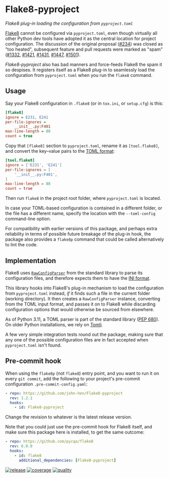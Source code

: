 ﻿# Flake8-pyproject
*Flake8 plug-in loading the configuration from `pyproject.toml`*

[Flake8] cannot be configured via `pyproject.toml`, even though
virtually all other Python dev tools have adopted it as the central
location for project configuration. The discussion of the original
proposal ([#234]) was closed as "too heated", subsequent feature
and pull requests were marked as "spam" ([#1332], [#1421], [#1431],
[#1447], [#1501]).

*Flake8-pyproject* also has bad manners and force-feeds Flake8 the
spam it so despises. It registers itself as a Flake8 plug-in to
seamlessly load the configuration from `pyproject.toml` when you
run the `flake8` command.

[Flake8]: https://github.com/PyCQA/flake8
[#234]:   https://github.com/PyCQA/flake8/issues/234
[#1332]:  https://github.com/PyCQA/flake8/pull/1332
[#1421]:  https://github.com/PyCQA/flake8/issues/1421
[#1431]:  https://github.com/PyCQA/flake8/issues/1431
[#1447]:  https://github.com/PyCQA/flake8/issues/1447
[#1501]:  https://github.com/PyCQA/flake8/issues/1501


## Usage

Say your Flake8 configuration in `.flake8` (or in `tox.ini`, or
`setup.cfg`) is this:
```ini
[flake8]
ignore = E231, E241
per-file-ignores =
    __init__.py:F401
max-line-length = 88
count = true
```

Copy that `[flake8]` section to `pyproject.toml`, rename it as
`[tool.flake8]`, and convert the key–value pairs to the [TOML format]:
```toml
[tool.flake8]
ignore = ['E231', 'E241']
per-file-ignores = [
    '__init__.py:F401',
]
max-line-length = 88
count = true
```

Then run `flake8` in the project root folder, where `pyproject.toml`
is located.

In case your TOML-based configuration is contained in a different
folder, or the file has a different name, specify the location with
the `--toml-config` command-line option.

For compatibility with earlier versions of this package, and perhaps
extra reliability in terms of possible future breakage of the plug-in
hook, the package also provides a `flake8p` command that could be
called alternatively to lint the code.

[TOML format]: https://toml.io


## Implementation

Flake8 uses [`RawConfigParser`] from the standard library to parse its
configuration files, and therefore expects them to have the [INI
format].

This library hooks into Flake8's plug-in mechanism to load the
configuration from `pyproject.toml` instead, *if* it finds such a file
in the current folder (working directory). It then creates a
`RawConfigParser` instance, converting from the TOML input format,
and passes it on to Flake8 while discarding configuration options that
would otherwise be sourced from elsewhere.

As of Python 3.11, a TOML parser is part of the standard library ([PEP
680]). On older Python installations, we rely on [Tomli].

A few very simple integration tests round out the package, making sure
that any one of the possible configuration files are in fact accepted
when `pyproject.toml` isn't found.

[`RawConfigParser`]: https://docs.python.org/3/library/configparser.html#configparser.RawConfigParser
[INI format]:        https://en.wikipedia.org/wiki/INI_file#Format
[Tomli]:             https://pypi.org/project/tomli/
[PEP 680]:           https://www.python.org/dev/peps/pep-0680


## Pre-commit hook

When using the `flake8p` (not `flake8`) entry point, and you want to
run it on every `git commit`, add the following to your project's
pre-commit configuration `.pre-commit-config.yaml`:

```yaml
- repo: https://github.com/john-hen/Flake8-pyproject
  rev: 1.2.1
  hooks:
    - id: Flake8-pyproject
```

Change the revision to whatever is the latest release version.

Note that you could just use the pre-commit hook for Flake8 itself,
and make sure this package here is installed, to get the same outcome:

```yaml
- repo: https://github.com/pycqa/flake8
  rev: 6.0.0
  hooks:
    - id: flake8
      additional_dependencies: [Flake8-pyproject]
```


[![release](
    https://img.shields.io/pypi/v/Flake8-pyproject.svg?label=release)](
    https://pypi.python.org/pypi/Flake8-pyproject)
[![coverage](
    https://img.shields.io/codecov/c/github/john-hen/Flake8-pyproject?token=30Gjak3Ksu)](
    https://codecov.io/gh/john-hen/Flake8-pyproject)
[![quality](
    https://img.shields.io/lgtm/grade/python/github/john-hen/Flake8-pyproject?label=quality)](
    https://lgtm.com/projects/g/john-hen/Flake8-pyproject)
